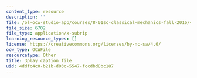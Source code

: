 ```yaml
---
content_type: resource
description: ''
file: /ol-ocw-studio-app/courses/8-01sc-classical-mechanics-fall-2016/4ddfc4c0b21bd03c5547fccdbd8bc187_m8_3VwHy7tE.srt
file_size: 6702
file_type: application/x-subrip
learning_resource_types: []
license: https://creativecommons.org/licenses/by-nc-sa/4.0/
ocw_type: OCWFile
resourcetype: Other
title: 3play caption file
uid: 4ddfc4c0-b21b-d03c-5547-fccdbd8bc187
---
```

